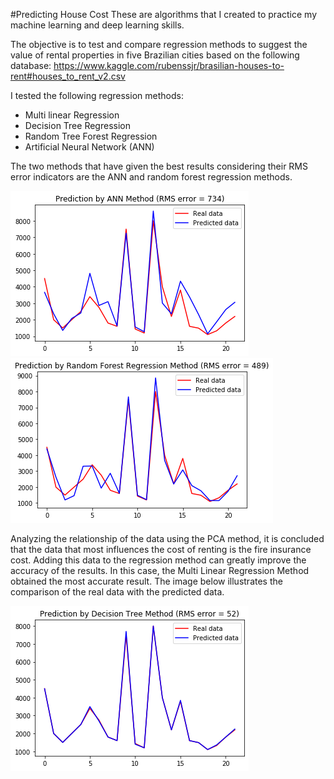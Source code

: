 #Predicting House Cost
These are algorithms that I created to practice my machine learning and deep learning skills.

The objective is to test and compare regression methods to suggest the value of rental properties in five Brazilian cities based on the following database:
https://www.kaggle.com/rubenssjr/brasilian-houses-to-rent#houses_to_rent_v2.csv


I tested the following regression methods:
 - Multi linear Regression
 - Decision Tree Regression
 - Random Tree Forest Regression
 - Artificial Neural Network (ANN)


The two methods that have given the best results considering their RMS error indicators are the ANN and random forest regression methods.

![](Images/ANN.png)
![](Images/RFR.png)

Analyzing the relationship of the data using the PCA method, it is concluded that the data that most influences the cost of renting is the fire insurance cost. Adding this data to the regression method can greatly improve the accuracy of the results. In this case, the Multi Linear Regression Method obtained the most accurate result. The image below illustrates the comparison of the real data with the predicted data.

![](Images/Fire%20Insurance.png)


